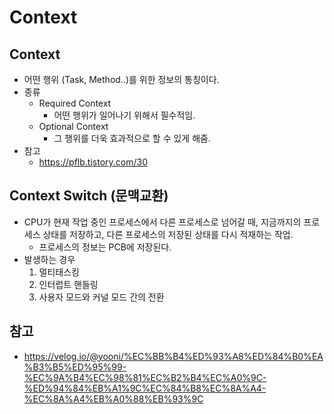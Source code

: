 # Context

## Context

- 어떤 행위 (Task, Method..)를 위한 정보의 통칭이다.
- 종류
  - Required Context
    - 어떤 행위가 일어나기 위해서 필수적임.
  - Optional Context
    - 그 행위를 더욱 효과적으로 할 수 있게 해줌.
- 참고
  - <https://pflb.tistory.com/30>

## Context Switch (문맥교환)

- CPU가 현재 작업 중인 프로세스에서 다른 프로세스로 넘어갈 때, 지금까지의 프로세스 상태를 저장하고, 다른 프로세스의 저장된 상태를 다시 적재하는 작업.
  - 프로세스의 정보는 PCB에 저장된다.
- 발생하는 경우
    1. 멀티태스킹
    2. 인터럽트 핸들링
    3. 사용자 모드와 커널 모드 간의 전환

## 참고
- https://velog.io/@yooni/%EC%BB%B4%ED%93%A8%ED%84%B0%EA%B3%B5%ED%95%99-%EC%9A%B4%EC%98%81%EC%B2%B4%EC%A0%9C-%ED%94%84%EB%A1%9C%EC%84%B8%EC%8A%A4-%EC%8A%A4%EB%A0%88%EB%93%9C
